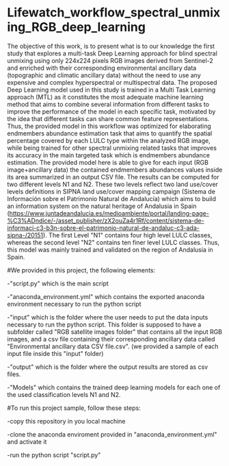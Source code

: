 # Lifewatch_workflow_spectral_unmixing_RGB_deep_learning
The objective of this work, is to present what is to our knowledge the first study that explores a multi-task Deep Learning approach for blind spectral unmixing using only 224x224 pixels RGB images derived from Sentinel-2 and enriched with their corresponding environmental ancillary data (topographic and climatic ancillary data) without the need to use any expensive and complex hyperspectral or multispectral data. The proposed Deep Learning model used in this study is trained in a Multi Task Learning approach (MTL) as it constitutes the most adequate machine learning method that aims to combine several information from different tasks to improve the performance of the model in each specific task, motivated by the idea that different tasks can share common feature representations. Thus, the provided model in this workflow was optimized for elaborating endmembers abundance estimation task that aims to quantify the spatial percentage covered by each LULC type within the analyzed RGB image, while being trained for other spectral unmixing related tasks that improves its accuracy in the main targeted task which is endmembers abundance estimation. The provided model here is able to give for each input (RGB image+ancillary data) the contained endmembers abundances values inside its area summarized in an output CSV file. The results can be computed for two different levels N1 and N2. These two levels reflect two land use/cover levels definitions in SIPNA land use/cover mapping campaign (Sistema de Información sobre el Patrimonio Natural de Andalucía) which aims to build an information system on the natural heritage of Andalusia in Spain (https://www.juntadeandalucia.es/medioambiente/portal/landing-page-%C3%ADndice/-/asset_publisher/zX2ouZa4r1Rf/content/sistema-de-informaci-c3-b3n-sobre-el-patrimonio-natural-de-andaluc-c3-ada-sipna-/20151). The first Level "N1" contains four high level LULC classes, whereas the second level "N2" contains ten finer level LULC classes. Thus, this model was mainly trained and validated on the region of Andalusia in Spain.

#We provided in this project, the following elements:

-"script.py" which is the main script 

-"anaconda_environment.yml" which contains the exported anaconda environment necessary to run the python script

-"input" which is the folder where the user needs to put the data inputs necessary to run the python script. This folder is supposed to have a subfolder called "RGB satellite images folder" that contains all the input RGB images, and a csv file containing their corresponding ancillary data called "Environmental ancillary data CSV file.csv". (we provided a sample of each input file inside this "input" folder)

-"output" which is the folder where the output results are stored as csv files.

-"Models" which contains the trained deep learning models for each one of the used classification levels N1 and N2.      

#To run this project sample, follow these steps:

-copy this repository in you local machine

-clone the anaconda enviroment provided in "anaconda_environment.yml" and activate it

-run the python script "script.py" 


